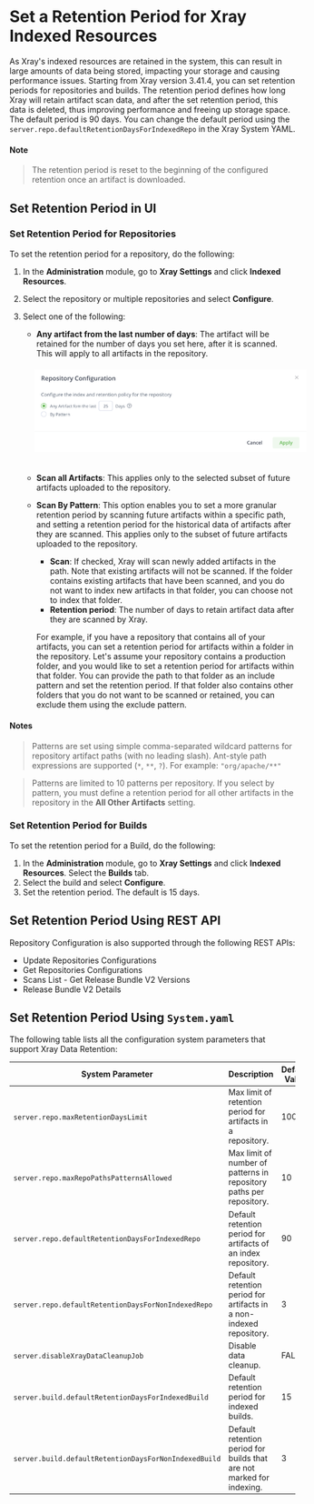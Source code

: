 # Set a Retention Period for Xray Indexed Resources

As Xray's indexed resources are retained in the system, this can result in large amounts of data being stored, impacting your storage and causing performance issues. Starting from Xray version 3.41.4, you can set retention periods for repositories and builds. The retention period defines how long Xray will retain artifact scan data, and after the set retention period, this data is deleted, thus improving performance and freeing up storage space. The default period is 90 days. You can change the default period using the `server.repo.defaultRetentionDaysForIndexedRepo` in the Xray System YAML.

#### Note
> The retention period is reset to the beginning of the configured retention once an artifact is downloaded.

## Set Retention Period in UI

### Set Retention Period for Repositories
To set the retention period for a repository, do the following:

1. In the **Administration** module, go to **Xray Settings** and click **Indexed Resources**.
2. Select the repository or multiple repositories and select **Configure**.
3. Select one of the following:
   - **Any artifact from the last number of days**: The artifact will be retained for the number of days you set here, after it is scanned. This will apply to all artifacts in the repository.
   <img src="../../.gitbook/assets/retention-period-image-1.png" alt="DB Sync" style="margin: 20px">

   - **Scan all Artifacts**: This applies only to the selected subset of future artifacts uploaded to the repository.
   - **Scan By Pattern**: This option enables you to set a more granular retention period by scanning future artifacts within a specific path, and setting a retention period for the historical data of artifacts after they are scanned. This applies only to the subset of future artifacts uploaded to the repository.
     - **Scan**: If checked, Xray will scan newly added artifacts in the path. Note that existing artifacts will not be scanned. If the folder contains existing artifacts that have been scanned, and you do not want to index new artifacts in that folder, you can choose not to index that folder.
     - **Retention period**: The number of days to retain artifact data after they are scanned by Xray.

     For example, if you have a repository that contains all of your artifacts, you can set a retention period for artifacts within a folder in the repository. Let's assume your repository contains a production folder, and you would like to set a retention period for artifacts within that folder. You can provide the path to that folder as an include pattern and set the retention period. If that folder also contains other folders that you do not want to be scanned or retained, you can exclude them using the exclude pattern.

#### Notes
> Patterns are set using simple comma-separated wildcard patterns for repository artifact paths (with no leading slash). Ant-style path expressions are supported (`*`, `**`, `?`). For example: `"org/apache/**"`

>Patterns are limited to 10 patterns per repository. If you select by pattern, you must define a retention period for all other artifacts in the repository in the **All Other Artifacts** setting.

### Set Retention Period for Builds
To set the retention period for a Build, do the following:

1. In the **Administration** module, go to **Xray Settings** and click **Indexed Resources**. Select the **Builds** tab.
2. Select the build and select **Configure**.
3. Set the retention period. The default is 15 days.

## Set Retention Period Using REST API
Repository Configuration is also supported through the following REST APIs:
- Update Repositories Configurations
- Get Repositories Configurations
- Scans List - Get Release Bundle V2 Versions
- Release Bundle V2 Details

## Set Retention Period Using `System.yaml`
The following table lists all the configuration system parameters that support Xray Data Retention:

| System Parameter                                              | Description                                                        | Default Value |
|--------------------------------------------------------------|--------------------------------------------------------------------|---------------|
| `server.repo.maxRetentionDaysLimit`                         | Max limit of retention period for artifacts in a repository.       | 1000          |
| `server.repo.maxRepoPathsPatternsAllowed`                   | Max limit of number of patterns in repository paths per repository. | 10            |
| `server.repo.defaultRetentionDaysForIndexedRepo`            | Default retention period for artifacts of an index repository.     | 90            |
| `server.repo.defaultRetentionDaysForNonIndexedRepo`         | Default retention period for artifacts in a non-indexed repository. | 3             |
| `server.disableXrayDataCleanupJob`                          | Disable data cleanup.                                             | FALSE         |
| `server.build.defaultRetentionDaysForIndexedBuild`          | Default retention period for indexed builds.                        | 15            |
| `server.build.defaultRetentionDaysForNonIndexedBuild`       | Default retention period for builds that are not marked for indexing.| 3             |